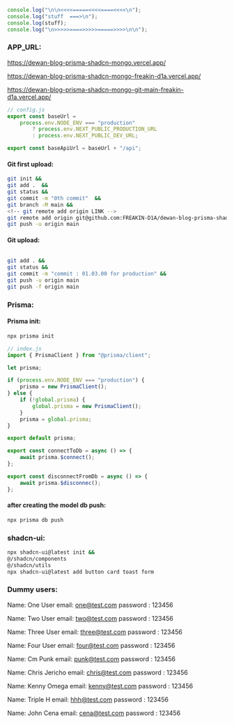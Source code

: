 ```js
console.log("\n\n<<<<=====<<<<====<<<<\n");
console.log("stuff  ===>\n");
console.log(stuff);
console.log("\n>>>>>====>>>>>=====>>>>\n\n");
```

### APP_URL:

https://dewan-blog-prisma-shadcn-mongo.vercel.app/

https://dewan-blog-prisma-shadcn-mongo-freakin-d1a.vercel.app/

https://dewan-blog-prisma-shadcn-mongo-git-main-freakin-d1a.vercel.app/

```js
// config.js
export const baseUrl =
	process.env.NODE_ENV === "production"
		? process.env.NEXT_PUBLIC_PRODUCTION_URL
		: process.env.NEXT_PUBLIC_DEV_URL;

export const baseApiUrl = baseUrl + "/api";
```

#### Git first upload:

```bash
git init &&
git add .  &&
git status &&
git commit -m "0th commit"  &&
git branch -M main &&
<!-- git remote add origin LINK -->
git remote add origin git@github.com:FREAKIN-D1A/dewan-blog-prisma-shadcn-mongo.git  &&
git push -u origin main
```

#### Git upload:

```bash

git add . &&
git status &&
git commit -m "commit : 01.03.00 for production" &&
git push -u origin main
git push -f origin main

```

### Prisma:

#### Prisma init:

```bash
npx prisma init
```

```js
// index.js
import { PrismaClient } from "@prisma/client";

let prisma;

if (process.env.NODE_ENV === "production") {
	prisma = new PrismaClient();
} else {
	if (!global.prisma) {
		global.prisma = new PrismaClient();
	}
	prisma = global.prisma;
}

export default prisma;

export const connectToDb = async () => {
	await prisma.$connect();
};

export const disconnectFromDb = async () => {
	await prisma.$disconnec();
};
```

#### after creating the model db push:

```bash
npx prisma db push
```

### shadcn-ui:

```bash
npx shadcn-ui@latest init &&
@/shadcn/components
@/shadcn/utils
npx shadcn-ui@latest add button card toast form
```

### Dummy users:

Name: One User
email: one@test.com
password : 123456

Name: Two User
email: two@test.com
password : 123456

Name: Three User
email: three@test.com
password : 123456

Name: Four User
email: four@test.com
password : 123456

Name: Cm Punk
email: punk@test.com
password : 123456

Name: Chris Jericho
email: chris@test.com
password : 123456

Name: Kenny Omega
email: kenny@test.com
password : 123456

Name: Triple H
email: hhh@test.com
password : 123456

Name: John Cena
email: cena@test.com
password : 123456
